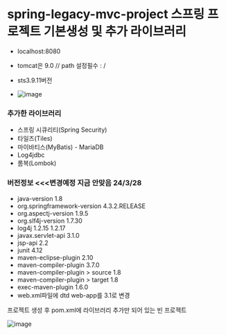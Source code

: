 # spring-legacy-mvc-project 스프링 프로젝트 기본생성 및 추가 라이브러리

* localhost:8080
* tomcat은 9.0 // path 설정필수 : /
* sts3.9.11버전

* ![image](https://github.com/janggihun/SpringLegacyMVC/assets/151517439/c14e2353-109e-4f50-8c58-7922fc64b86c)



### 추가한 라이브러리
* 스프링 시큐리티(Spring Security)
* 타일즈(Tiles)
* 마이바티스(MyBatis) - MariaDB
* Log4jdbc
* 롬복(Lombok)

### 버전정보 <<<변경예정 지금 안맞음 24/3/28
* java-version 1.8
* org.springframework-version 4.3.2.RELEASE
* org.aspectj-version 1.9.5
* org.slf4j-version 1.7.30
* log4j 1.2.15 1.2.17
* javax.servlet-api 3.1.0
* jsp-api 2.2
* junit 4.12
* maven-eclipse-plugin 2.10
* maven-compiler-plugin 3.7.0
* maven-compiler-plugin > source 1.8
* maven-compiler-plugin > target 1.8
* exec-maven-plugin 1.6.0
* web.xml파일에 dtd web-app를 3.1로 변경



프로젝트 생성 후 pom.xml에 라이브러리 추가만 되어 있는 빈 프로젝트

![image](https://github.com/janggihun/SpringLegacyMVC/assets/151517439/6eab549f-0405-441d-b1a0-c7fbd7080cc6)

